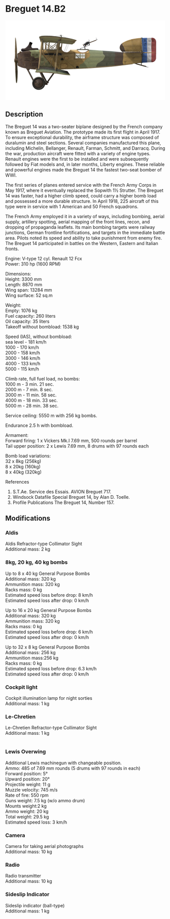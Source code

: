 # Breguet 14.B2  
  
![breguet14](../images/breguet14.png)  
  
## Description  
  
The Breguet 14 was a two-seater biplane designed by the French company known as Breguet Aviation. The prototype made its first flight in April 1917. To ensure exceptional durability, the airframe structure was composed of duralumin and steel sections. Several companies manufactured this plane, including Michelin, Bellanger, Renault, Farman, Schmitt, and Darracq. During the war, production aircraft were fitted with a variety of engine types. Renault engines were the first to be installed and were subsequently followed by Fiat models and, in later months, Liberty engines. These reliable and powerful engines made the Breguet 14 the fastest two-seat bomber of WWI.  
  
The first series of planes entered service with the French Army Corps in May 1917, where it eventually replaced the Sopwith 1½ Strutter. The Breguet 14 was faster, had a higher climb speed, could carry a higher bomb load and possessed a more durable structure. In April 1918, 225 aircraft of this type were in service with 1 American and 50 French squadrons.  
  
The French Army employed it in a variety of ways, including bombing, aerial supply, artillery spotting, aerial mapping of the front lines, recon, and dropping of propaganda leaflets. Its main bombing targets were railway junctions, German frontline fortifications, and targets in the immediate battle area. Pilots noted its speed and ability to take punishment from enemy fire. The Breguet 14 participated in battles on the Western, Eastern and Italian fronts.  
  
  
Engine: V-type 12 cyl. Renault 12 Fcx  
Power: 310 hp (1600 RPM)  
  
Dimensions:  
Height: 3300 mm  
Length: 8870 mm  
Wing span: 13284 mm  
Wing surface: 52 sq.m  
  
Weight:  
Empty: 1076 kg  
Fuel capacity: 260 liters  
Oil capacity: 35 liters  
Takeoff without bombload: 1538 kg  
  
Speed (IAS), without bombload:  
sea level - 181 km/h  
1000 - 170 km/h  
2000 - 158 km/h  
3000 - 146 km/h  
4000 - 133 km/h  
5000 - 115 km/h  
  
Climb rate, full fuel load, no bombs:  
1000 m -  3 min. 21 sec.  
2000 m -  7 min. 8 sec.  
3000 m - 11 min. 58 sec.  
4000 m - 18 min. 33 sec.  
5000 m - 28 min. 38 sec.  
  
Service ceiling: 5550 m with 256 kg bombs.  
  
Endurance 2.5 h with bombload.  
  
Armament:  
Forward firing: 1 x Vickers Mk.I 7.69 mm, 500 rounds per barrel  
Tail upper position: 2 x Lewis 7.69 mm, 8 drums with 97 rounds each  
  
Bomb load variations:  
32 x 8kg (256kg)  
8 x 20kg (160kg)  
8 x 40kg (320kg)  
  
References  
1) S.T.Ae. Service des Essais. AVION Breguet 717.  
2) Windsock Datafile Special Breguet 14, by Alan D. Toelle.  
3) Profile Publications The Breguet 14, Number 157.  
  
## Modifications  
  
  
### Aldis  
  
Aldis Refractor-type Collimator Sight  
Additional mass: 2 kg  
  
  
### 8kg, 20 kg, 40 kg bombs  
  
Up to 8 x 40 kg General Purpose Bombs  
Additional mass: 320 kg  
Ammunition mass: 320 kg  
Racks mass: 0 kg  
Estimated speed loss before drop: 8 km/h  
Estimated speed loss after drop: 0 km/h  
  
Up to 16 x 20 kg General Purpose Bombs  
Additional mass: 320 kg  
Ammunition mass: 320 kg  
Racks mass: 0 kg  
Estimated speed loss before drop: 6 km/h  
Estimated speed loss after drop: 0 km/h  
  
Up to 32 x 8 kg General Purpose Bombs  
Additional mass: 256 kg  
Ammunition mass:256 kg  
Racks mass: 0 kg  
Estimated speed loss before drop: 6.3 km/h  
Estimated speed loss after drop: 0 km/h  ﻿
  
### Cockpit light  
  
Cockpit illumination lamp for night sorties  
Additional mass: 1 kg  
  
  
### Le-Chretien  
  
Le-Chretien Refractor-type Collimator Sight  
Additional mass: 1 kg  
  ﻿
  
### Lewis Overwing  
  
Additional Lewis machinegun with changeable position.  
Ammo: 485 of 7.69 mm rounds (5 drums with 97 rounds in each)  
Forward position: 5°  
Upward position: 20°  
Projectile weight: 11 g  
Muzzle velocity: 745 m/s  
Rate of fire: 550 rpm  
Guns weight: 7.5 kg (w/o ammo drum)  
Mounts weight:2 kg  
Ammo weight: 20 kg  
Total weight: 29.5 kg  
Estimated speed loss: 3 km/h  
  
### Camera  
  
Camera for taking aerial photographs  
Additional mass: 10 kg  
  
  
### Radio  
  
Radio transmitter  
Additional mass: 10 kg  
  
### Sideslip Indicator  
  
Sideslip indicator (ball-type)  
Additional mass: 1 kg  
